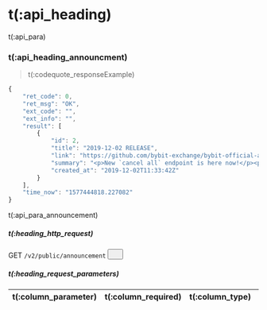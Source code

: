 # t(:api_heading)
t(:api_para)

### t(:api_heading_announcment)
> t(:codequote_responseExample)

```javascript
{
    "ret_code": 0,
    "ret_msg": "OK",
    "ext_code": "",
    "ext_info": "",
    "result": [
        {
            "id": 2,
            "title": "2019-12-02 RELEASE",
            "link": "https://github.com/bybit-exchange/bybit-official-api-docs/blob/master/en/CHANGELOG.md",
            "summary": "<p>New `cancel all` endpoint is here now!</p><p>Additionally, we strongly recommend that you use the new released place and cancel active V2 endpoints, which are more stable and efficient.The old ones are deprecated (although still working for the time be",
            "created_at": "2019-12-02T11:33:42Z"
        }
    ],
    "time_now": "1577444818.227082"
}
```

t(:api_para_announcement)

##### t(:heading_http_request)
GET
<code><span id=vpAnnouncement>/v2/public/announcement</span></code>
<button class="clipboard_button" data-clipboard-action="copy" data-clipboard-target="#vpAnnouncement"><img src="images/copy_to_clipboard.png" height=15 width=15></a></button>

##### t(:heading_request_parameters)
|t(:column_parameter)|t(:column_required)|t(:column_type)|t(:column_comments)|
|:----- |:-------|:-----|----- |
